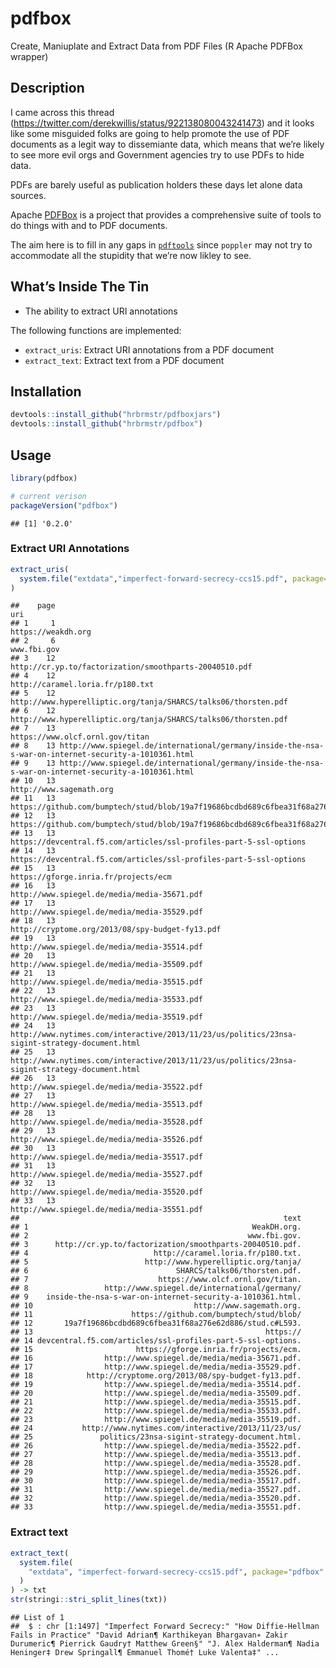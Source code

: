 
# pdfbox

Create, Maniuplate and Extract Data from PDF Files (R Apache PDFBox
wrapper)

## Description

I came across this thread
(<https://twitter.com/derekwillis/status/922138080043241473>) and it
looks like some misguided folks are going to help promote the use of PDF
documents as a legit way to dissemiante data, which means that we’re
likely to see more evil orgs and Government agencies try to use PDFs to
hide data.

PDFs are barely useful as publication holders these days let alone data
sources.

Apache [PDFBox](https://pdfbox.apache.org/index.html) is a project that
provides a comprehensive suite of tools to do things with and to PDF
documents.

The aim here is to fill in any gaps in
[`pdftools`](https://github.com/ropensci/pdftools) since `poppler` may
not try to accommodate all the stupidity that we’re now likley to see.

## What’s Inside The Tin

  - The ability to extract URI annotations

The following functions are implemented:

  - `extract_uris`: Extract URI annotations from a PDF document
  - `extract_text`: Extract text from a PDF document

## Installation

``` r
devtools::install_github("hrbrmstr/pdfboxjars")
devtools::install_github("hrbrmstr/pdfbox")
```

## Usage

``` r
library(pdfbox)

# current verison
packageVersion("pdfbox")
```

    ## [1] '0.2.0'

### Extract URI Annotations

``` r
extract_uris(
  system.file("extdata","imperfect-forward-secrecy-ccs15.pdf", package="pdfbox")
)
```

    ##    page                                                                                                  uri
    ## 1     1                                                                                   https://weakdh.org
    ## 2     6                                                                                          www.fbi.gov
    ## 3    12                                               http://cr.yp.to/factorization/smoothparts-20040510.pdf
    ## 4    12                                                                     http://caramel.loria.fr/p180.txt
    ## 5    12                                       http://www.hyperelliptic.org/tanja/SHARCS/talks06/thorsten.pdf
    ## 6    12                                       http://www.hyperelliptic.org/tanja/SHARCS/talks06/thorsten.pdf
    ## 7    13                                                                      https://www.olcf.ornl.gov/titan
    ## 8    13 http://www.spiegel.de/international/germany/inside-the-nsa-s-war-on-internet-security-a-1010361.html
    ## 9    13 http://www.spiegel.de/international/germany/inside-the-nsa-s-war-on-internet-security-a-1010361.html
    ## 10   13                                                                              http://www.sagemath.org
    ## 11   13           https://github.com/bumptech/stud/blob/19a7f19686bcdbd689c6fbea31f68a276e62d886/stud.c#L593
    ## 12   13           https://github.com/bumptech/stud/blob/19a7f19686bcdbd689c6fbea31f68a276e62d886/stud.c#L593
    ## 13   13                                   https://devcentral.f5.com/articles/ssl-profiles-part-5-ssl-options
    ## 14   13                                   https://devcentral.f5.com/articles/ssl-profiles-part-5-ssl-options
    ## 15   13                                                                 https://gforge.inria.fr/projects/ecm
    ## 16   13                                                          http://www.spiegel.de/media/media-35671.pdf
    ## 17   13                                                          http://www.spiegel.de/media/media-35529.pdf
    ## 18   13                                                      http://cryptome.org/2013/08/spy-budget-fy13.pdf
    ## 19   13                                                          http://www.spiegel.de/media/media-35514.pdf
    ## 20   13                                                          http://www.spiegel.de/media/media-35509.pdf
    ## 21   13                                                          http://www.spiegel.de/media/media-35515.pdf
    ## 22   13                                                          http://www.spiegel.de/media/media-35533.pdf
    ## 23   13                                                          http://www.spiegel.de/media/media-35519.pdf
    ## 24   13        http://www.nytimes.com/interactive/2013/11/23/us/politics/23nsa-sigint-strategy-document.html
    ## 25   13        http://www.nytimes.com/interactive/2013/11/23/us/politics/23nsa-sigint-strategy-document.html
    ## 26   13                                                          http://www.spiegel.de/media/media-35522.pdf
    ## 27   13                                                          http://www.spiegel.de/media/media-35513.pdf
    ## 28   13                                                          http://www.spiegel.de/media/media-35528.pdf
    ## 29   13                                                          http://www.spiegel.de/media/media-35526.pdf
    ## 30   13                                                          http://www.spiegel.de/media/media-35517.pdf
    ## 31   13                                                          http://www.spiegel.de/media/media-35527.pdf
    ## 32   13                                                          http://www.spiegel.de/media/media-35520.pdf
    ## 33   13                                                          http://www.spiegel.de/media/media-35551.pdf
    ##                                                           text
    ## 1                                                  WeakDH.org.
    ## 2                                                 www.fbi.gov.
    ## 3      http://cr.yp.to/factorization/smoothparts-20040510.pdf.
    ## 4                            http://caramel.loria.fr/p180.txt.
    ## 5                          http://www.hyperelliptic.org/tanja/
    ## 6                                 SHARCS/talks06/thorsten.pdf.
    ## 7                             https://www.olcf.ornl.gov/titan.
    ## 8                 http://www.spiegel.de/international/germany/
    ## 9    inside-the-nsa-s-war-on-internet-security-a-1010361.html.
    ## 10                                    http://www.sagemath.org.
    ## 11                      https://github.com/bumptech/stud/blob/
    ## 12       19a7f19686bcdbd689c6fbea31f68a276e62d886/stud.c#L593.
    ## 13                                                    https://
    ## 14 devcentral.f5.com/articles/ssl-profiles-part-5-ssl-options.
    ## 15                       https://gforge.inria.fr/projects/ecm.
    ## 16                http://www.spiegel.de/media/media-35671.pdf.
    ## 17                http://www.spiegel.de/media/media-35529.pdf.
    ## 18            http://cryptome.org/2013/08/spy-budget-fy13.pdf.
    ## 19                http://www.spiegel.de/media/media-35514.pdf.
    ## 20                http://www.spiegel.de/media/media-35509.pdf.
    ## 21                http://www.spiegel.de/media/media-35515.pdf.
    ## 22                http://www.spiegel.de/media/media-35533.pdf.
    ## 23                http://www.spiegel.de/media/media-35519.pdf.
    ## 24           http://www.nytimes.com/interactive/2013/11/23/us/
    ## 25               politics/23nsa-sigint-strategy-document.html.
    ## 26                http://www.spiegel.de/media/media-35522.pdf.
    ## 27                http://www.spiegel.de/media/media-35513.pdf.
    ## 28                http://www.spiegel.de/media/media-35528.pdf.
    ## 29                http://www.spiegel.de/media/media-35526.pdf.
    ## 30                http://www.spiegel.de/media/media-35517.pdf.
    ## 31                http://www.spiegel.de/media/media-35527.pdf.
    ## 32                http://www.spiegel.de/media/media-35520.pdf.
    ## 33                http://www.spiegel.de/media/media-35551.pdf.

### Extract text

``` r
extract_text(
  system.file(
    "extdata", "imperfect-forward-secrecy-ccs15.pdf", package="pdfbox"
  )
) -> txt
str(stringi::stri_split_lines(txt))
```

    ## List of 1
    ##  $ : chr [1:1497] "Imperfect Forward Secrecy:" "How Diffie-Hellman Fails in Practice" "David Adrian¶ Karthikeyan Bhargavan∗ Zakir Durumeric¶ Pierrick Gaudry† Matthew Green§" "J. Alex Halderman¶ Nadia Heninger‡ Drew Springall¶ Emmanuel Thomé† Luke Valenta‡" ...
